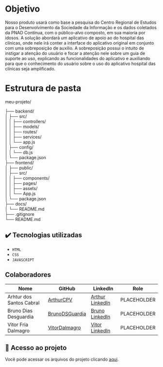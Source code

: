 
# Objetivo

 

Nosso produto usará como base a pesquisa do Centro Regional de Estudos para o Desenvolvimento da Sociedade da Informação e os dados coletados da PNAD Contínua, com o público-alvo composto, em sua maioria por idosos. A solução abordará um aplicativo de apoio ao do hospital das clínicas, onde nele irá conter a interface do aplicativo original em conjunto com uma sobreposição de auxílio. A sobreposição possui o intuito de instigar a atenção do usuário e focar a atenção nele sobre um guia de suporte ao uso, explicando as funcionalidades do aplicativo e auxiliando para que o conhecimento do usuário sobre o uso do aplicativo hospital das clínicas seja amplificado. 

# Estrutura de pasta

meu-projeto/

├── backend/  
│   ├── src/  
│   │   ├── controllers/  
│   │   ├── models/  
│   │   ├── routes/  
│   │   ├── services/  
│   │   └── app.js  
│   ├── config/  
│   │   └── db.js  
│   └── package.json  
├── frontend/  
│   ├── public/  
│   ├── src/  
│   │   ├── components/  
│   │   ├── pages/  
│   │   ├── assets/  
│   │   └── App.js  
│   └── package.json  
├── docs/  
│   └── README.md  
├── .gitignore  
└── README.md  




## ✔️ Tecnologias utilizadas

- ``HTML``
- ``CSS``
- ``JAVASCRIPT``


## Colaboradores

| Nome                      | GitHub                                                              | LinkedIn | Role           |
|---------------------------|---------------------------------------------------------------------|----------|----------------|
| Arhtur dos Santos Cabral    |  [ArthurCPV](https://github.com/ArthurCPV)                                                                     |    [Arthur LinkedIn](https://www.linkedin.com/in/arthur-cabral2101/)      | PLACEHOLDER    |
| Bruno Dias Desguardia           | [BrunoDSGuardia](https://github.com/BrunoDSGuardia)                             |    [Bruno LinkedIn](https://www.linkedin.com/in/bruno-dias-de-souza-guardia-b0a668302/)      | PLACEHOLDER    |
| Vitor Fria Dalmagro                   | [VitorDalmagro](https://github.com/VitorDalmagro)                                                                     |  [Vitor LinkedIn](https://www.linkedin.com/in/vitor-dalmagro-b75722366/)        | PLACEHOLDER    |


## 📁 Acesso ao projeto
Você pode acessar os arquivos do projeto clicando [aqui](https://github.com/BrunoDSGuardia/Front-End-chalenge1).